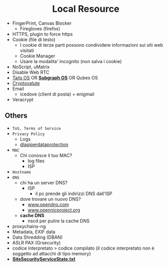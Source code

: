 <h1 align="center">Local Resource</h1>

- FingerPrint, Canvas Blocker
    - Firegloves (firefox)
- HTTPS, plugin to force https
- Cookie (file di testo)
    - I cookie di terze parti possono condividere informazioni sui siti web visitati
    - Cookie Manager
    - Usare la modalita' incognito (non salva i cookie)
- NoScript, uMatrix
- Disable Web RTC
- [Tails OS](https://tails.boum.org/) OR [**Subgraph OS**](https://subgraph.com/) OR Qubes OS
- [Cryptovalute](https://github.com/Jakkins/AnonProj/blob/master/Cryptovalute.md)
- Email
    - icedove (client di posta) + enigmail
- Veracrypt

## Others

- ```ToS, Terms of Service```
- ```Privacy Policy```
  - Logs
  - [dlapiperdataprotection](https://www.dlapiperdataprotection.com/)
- ```MAC```
  - Chi conosce il tuo MAC?
    - log files
    - ISP
- ```Hostname```
- ```DNS```
  - chi ha un server DNS?
    - ISP
      - il pc prende gli indirizzi DNS dall'ISP
  - dove trovare un nuovo DNS?
    - www.opendns.com
    - www.opennicproject.org
  - **cache DNS**
    - nscd per pulire la cache DNS
- proxychains-ng
- Metadata, EXIF data
- Data Shredding (DBAN)
- ASLR PAX (Grsecurity)
- codice interpretato > codice compilato (il codice interpretato non è soggetto ad attacchi di tipo memory)
- [**SiteSecurityServiceState.txt**](http://forums.mozillazine.org/viewtopic.php?f=23&t=2919581)
























